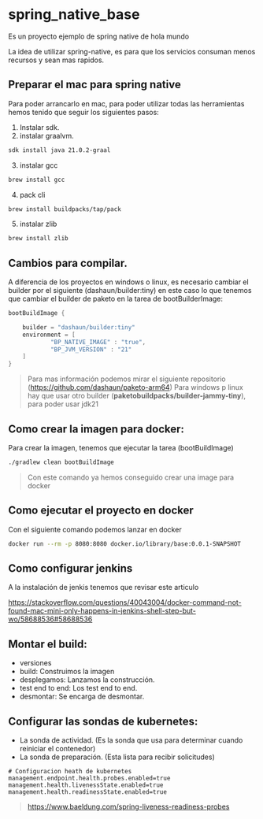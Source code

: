 # spring_native_base

Es un proyecto ejemplo de spring native de hola mundo

La idea de utilizar spring-native, es para que los servicios consuman menos recursos y sean mas rapidos.


## Preparar el mac para spring native

Para poder arrancarlo en mac, para poder utilizar todas las herramientas hemos tenido que 
seguir los siguientes pasos:

1. Instalar sdk.
2. instalar graalvm.

```bash
sdk install java 21.0.2-graal
```

3. instalar gcc

```bash
brew install gcc

```

4. pack cli

```bash
brew install buildpacks/tap/pack
```

5. instalar zlib

```bash
brew install zlib
```

## Cambios para compilar.

A diferencia de los proyectos en windows o linux, es necesario cambiar el builder por el siguiente (dashaun/builder:tiny) 
en este caso lo que tenemos que cambiar el builder de paketo en la tarea de bootBuilderImage:

```groovy
bootBuildImage {

	builder = "dashaun/builder:tiny"
	environment = [
			"BP_NATIVE_IMAGE" : "true",
			"BP_JVM_VERSION" : "21"
	]
}
```




> Para mas información podemos mirar el siguiente repositorio (https://github.com/dashaun/paketo-arm64)
> Para windows p linux hay que usar otro builder (**paketobuildpacks/builder-jammy-tiny**), para poder usar jdk21 

## Como crear la imagen para docker:

Para crear la imagen, tenemos que ejecutar la tarea (bootBuildImage)

```bash
./gradlew clean bootBuildImage
```
> Con este comando ya hemos conseguido crear una image para docker
## Como ejecutar el proyecto en docker

Con el siguiente comando podemos lanzar en docker

```bash
docker run --rm -p 8080:8080 docker.io/library/base:0.0.1-SNAPSHOT
```

## Como configurar jenkins

A la instalación de jenkis tenemos que revisar este articulo

https://stackoverflow.com/questions/40043004/docker-command-not-found-mac-mini-only-happens-in-jenkins-shell-step-but-wo/58688536#58688536

## Montar el build:

* versiones
* build: Construimos la imagen
* desplegamos: Lanzamos la construcción.
* test end to end: Los test end to end.
* desmontar: Se encarga de desmontar.

## Configurar las sondas de kubernetes:

* La sonda de actividad. (Es la sonda que usa para determinar cuando reiniciar el contenedor)
* La sonda de preparación. (Esta lista para recibir solicitudes)

```properties
# Configuracion heath de kubernetes
management.endpoint.health.probes.enabled=true
management.health.livenessState.enabled=true
management.health.readinessState.enabled=true
```

> https://www.baeldung.com/spring-liveness-readiness-probes

